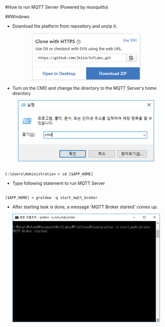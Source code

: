 #How to run MQTT Server (Powered by mosquitto)


##Windows

* Download the platform from repository and unzip it.

  <center><img src = "../../assets/img/readme_mqtt/clone.png"/></center>

* Turn on the CMD and change the directory to the MQTT Server's home directory

  <center><img src = "../../assets/img/readme_mqtt/cmd.png"/></center>

```

C:\Users\Administration > cd [$APP_HOME]

```

* Type following statement to run MQTT Server

```

[$APP_HOME] > graldew -q start_mqtt_broker

```

* After starting task is done, a message 'MQTT Broker started' comes up.

  <center><img src = "../../assets/img/readme_mqtt/mqtt_start.png"/></center>
